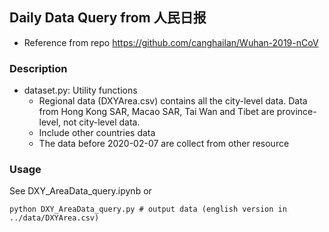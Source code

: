 ## Daily Data Query from 人民日报


* Reference from repo https://github.com/canghailan/Wuhan-2019-nCoV


### Description

* dataset.py: Utility functions
  * Regional data (DXYArea.csv) contains all the city-level data. Data from Hong Kong SAR, Macao SAR, Tai Wan and Tibet are province-level, not city-level data.
  * Include other countries data
  * The data before 2020-02-07 are collect from other resource



### Usage
See DXY_AreaData_query.ipynb or
```
python DXY_AreaData_query.py # output data (english version in ../data/DXYArea.csv)
```
